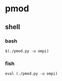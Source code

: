 # pmod

## shell

### bash

```shell
$(./pmod.py -u ompi)
```

### fish

```shell
eval (./pmod.py -u ompi)
```
